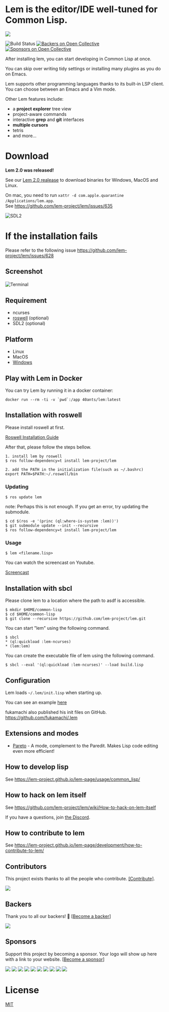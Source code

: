 # Lem is the editor/IDE well-tuned for Common Lisp.

![](https://github.com/Shinmera/lem-icon/blob/gh-pages/icon-blue.svg)

![Build Status](https://github.com/lem-project/lem/workflows/CI/badge.svg)
[![Backers on Open Collective](https://opencollective.com/lem/backers/badge.svg)](#backers) [![Sponsors on Open Collective](https://opencollective.com/lem/sponsors/badge.svg)](#sponsors)

After installing lem, you can start developing in Common Lisp at once.

You can skip over writing tidy settings or installing many plugins as you do on Emacs.

Lem supports other programming languages thanks to its built-in LSP
client. You can choose between an Emacs and a Vim mode.

Other Lem features include:

- a **project explorer** tree view
- project-aware commands
- interactive **grep** and **git** interfaces
- **multiple cursors**
- tetris
- and more…

# Download

**Lem 2.0 was released!**

See our [Lem 2.0 realease](https://github.com/lem-project/lem/releases/tag/v2.0.0) to
download binaries for Windows, MacOS and Linux.

On mac, you need to run `xattr -d com.apple.quarantine /Applications/lem.app`.  
See https://github.com/lem-project/lem/issues/635

![SDL2](screenshots/sdl2.png)

# If the installation fails
Please refer to the following issue
https://github.com/lem-project/lem/issues/628

## Screenshot
![Terminal](screenshots/terminal.png)　　

## Requirement
- ncurses
- [roswell](https://github.com/roswell/roswell) (optional)
- SDL2 (optional)

## Platform
- Linux
- MacOS
- [Windows](https://github.com/lem-project/lem/wiki/Windows-Platform)

## Play with Lem in Docker

You can try Lem by running it in a docker container:

```
docker run --rm -ti -v `pwd`:/app 40ants/lem:latest
```

## Installation with roswell

Please install roswell at first.

[Roswell Installation Guide](https://github.com/roswell/roswell/wiki/Installation)

After that, please follow the steps bellow.

```
1. install lem by roswell
$ ros follow-dependency=t install lem-project/lem

2. add the PATH in the initialization file(such as ~/.bashrc)
export PATH=$PATH:~/.roswell/bin
```

### Updating

```
$ ros update lem
```
note: Perhaps this is not enough.
If you get an error, try updating the submodule.
```
$ cd $(ros -e '(princ (ql:where-is-system :lem))')
$ git submodule update --init --recursive
$ ros follow-dependency=t install lem-project/lem
```

### Usage

```
$ lem <filename.lisp>
```

You can watch the screencast on Youtube.

[Screencast](https://youtu.be/YkSJ3p7Z9H0)

## Installation with sbcl

Please clone lem to a location where the path to asdf is accessible.

```
$ mkdir $HOME/common-lisp
$ cd $HOME/common-lisp
$ git clone --recursive https://github.com/lem-project/lem.git
```

You can start "lem" using the following command.
```
$ sbcl
* (ql:quickload :lem-ncurses)
* (lem:lem)
```

You can create the executable file of lem using the following command.
```
$ sbcl --eval '(ql:quickload :lem-ncurses)' --load build.lisp
```

## Configuration

Lem loads `~/.lem/init.lisp` when starting up.

You can see an example [here](https://github.com/Fedreg/.lem/blob/master/init.lisp)

fukamachi also published his init files on GitHub.
https://github.com/fukamachi/.lem

## Extensions and modes

* [Pareto](https://github.com/40ants/lem-pareto) - A mode, complement to the Paredit. Makes Lisp code editing even more efficient!

## How to develop lisp
See https://lem-project.github.io/lem-page/usage/common_lisp/

## How to hack on lem itself
See https://github.com/lem-project/lem/wiki/How-to-hack-on-lem-itself

If you have a questions, join [the Discord](https://discord.gg/NHzqbw4zVR).

## How to contribute to lem
See https://lem-project.github.io/lem-page/development/how-to-contribute-to-lem/

## Contributors

This project exists thanks to all the people who contribute. [[Contribute]](CONTRIBUTING.md).

<a href="https://github.com/lem-project/lem/graphs/contributors">
  <img src="https://contrib.rocks/image?repo=lem-project/lem&max=24" />
</a>

## Backers

Thank you to all our backers! 🙏 [[Become a backer](https://opencollective.com/lem#backer)]

<a href="https://opencollective.com/lem#backers" target="_blank"><img src="https://opencollective.com/lem/backers.svg?width=890"></a>


## Sponsors

Support this project by becoming a sponsor. Your logo will show up here with a link to your website. [[Become a sponsor](https://opencollective.com/lem#sponsor)]

<a href="https://opencollective.com/lem/sponsor/0/website" target="_blank"><img src="https://opencollective.com/lem/sponsor/0/avatar.svg"></a>
<a href="https://opencollective.com/lem/sponsor/1/website" target="_blank"><img src="https://opencollective.com/lem/sponsor/1/avatar.svg"></a>
<a href="https://opencollective.com/lem/sponsor/2/website" target="_blank"><img src="https://opencollective.com/lem/sponsor/2/avatar.svg"></a>
<a href="https://opencollective.com/lem/sponsor/3/website" target="_blank"><img src="https://opencollective.com/lem/sponsor/3/avatar.svg"></a>
<a href="https://opencollective.com/lem/sponsor/4/website" target="_blank"><img src="https://opencollective.com/lem/sponsor/4/avatar.svg"></a>
<a href="https://opencollective.com/lem/sponsor/5/website" target="_blank"><img src="https://opencollective.com/lem/sponsor/5/avatar.svg"></a>
<a href="https://opencollective.com/lem/sponsor/6/website" target="_blank"><img src="https://opencollective.com/lem/sponsor/6/avatar.svg"></a>
<a href="https://opencollective.com/lem/sponsor/7/website" target="_blank"><img src="https://opencollective.com/lem/sponsor/7/avatar.svg"></a>
<a href="https://opencollective.com/lem/sponsor/8/website" target="_blank"><img src="https://opencollective.com/lem/sponsor/8/avatar.svg"></a>
<a href="https://opencollective.com/lem/sponsor/9/website" target="_blank"><img src="https://opencollective.com/lem/sponsor/9/avatar.svg"></a>



# License
[MIT](https://github.com/lem-project/lem/blob/master/LICENCE)
